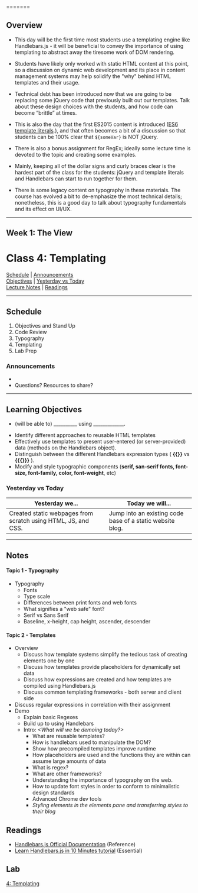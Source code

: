 =======
## Overview
<!-- Provide a general overview of the daily concepts and processes that will be covered in lectures and labs -->

- This day will be the first time most students use a templating engine like Handlebars.js - it will be beneficial to convey the importance of using templating to abstract away the tiresome work of DOM rendering.

- Students have likely only worked with static HTML content at this point, so a discussion on dynamic web development and its place in content management systems may help solidify the "why" behind HTML templates and their usage.

- Technical debt has been introduced now that we are going to be replacing some jQuery code that previously built out our templates. Talk about these design choices with the students, and how code can become “brittle” at times.

- This is also the day that the first ES2015 content is introduced ([ES6 template literals](https://developer.mozilla.org/en-US/docs/Web/JavaScript/Reference/Template_literals).), and that often becomes a bit of a discussion so that students can be 100% clear that `${someVar}` is NOT jQuery.

- There is also a bonus assignment for RegEx; ideally some lecture time is devoted to the topic and creating some examples.

- Mainly, keeping all of the dollar signs and curly braces clear is the hardest part of the class for the students: jQuery and template literals and Handlebars can start to run together for them.

- There is some legacy content on typography in these materials. The course has evolved a bit to de-emphasize the most technical details; nonetheless, this is a good day to talk about typography fundamentals and its effect on UI/UX.

---


## **Week 1: The View**
# Class 4: Templating

[Schedule](#schedule) | [Announcements](#announcements) </br>
[Objectives](#learning-objectives) | [Yesterday vs Today](#yesterday-vs-today) </br>
[Lecture Notes](#notes) | [Readings](#readings)


<hr></hr>

## Schedule
1. Objectives and Stand Up
1. Code Review
1. Typography
1. Templating
1. Lab Prep

### Announcements
* 
* Questions? Resources to share?

<hr></hr>

## Learning Objectives
- (will be able to) __________ using _____________.

* Identify different approaches to reusable HTML templates
* Effectively use templates to present user-entered (or server-provided) data (methods on the Handlebars object).
* Distinguish between the different Handlebars expression types ( **{{}}** vs **{{{}}}** ).
* Modify and style typographic components (**serif, san-serif fonts, font-size, font-family, color, font-weight**, etc)



### Yesterday vs Today
| Yesterday we... | Today we will... |
| --------------- | ---------------- |
| Created static webpages from scratch using HTML, JS, and CSS. | Jump into an existing code base of a static website blog. |

<hr></hr>

## Notes

#### Topic 1 - Typography

* Typography
    * Fonts
    * Type scale
    * Differences between print fonts and web fonts
    * What signifies a "web safe" font?
    * Serif vs Sans Serif
    * Baseline, x-height, cap height, ascender, descender

#### Topic 2 - Templates
* Overview
    * Discuss how template systems simplify the tedious task of creating elements one by one
    * Discuss how templates provide placeholders for dynamically set data
    * Discuss how expressions are created and how templates are compiled using Handlebars.js
    * Discuss common templating frameworks - both server and client side
* Discuss regular expressions in correlation with their assignment
* Demo
    * Explain basic Regexes
    * Build up to using Handlebars
    * Intro: *<What will we be demoing today?>*
        * What are reusable templates?
        * How is handlebars used to manipulate the DOM?
        * Show how precompiled templates improve runtime
        * How placeholders are used and the functions they are within can assume large amounts of data
        * What is regex?
        * What are other frameworks?
        * Understanding the importance of typography on the web.
        * How to update font styles in order to conform to minimalistic design standards
        * Advanced Chrome dev tools
        * *Styling elements in the elements pane and transferring styles to their blog*

## Readings
* [Handlebars.js Official Documentation](http://handlebarsjs.com/) (Reference)
* [Learn Handlebars.js in 10 Minutes tutorial](http://tutorialzine.com/2015/01/learn-handlebars-in-10-minutes/) (Essential)

## Lab
[4: Templating]()

